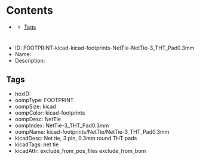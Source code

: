 



Contents
========

* [](#)
	* [Tags](#tags)

# 

- ID: FOOTPRINT-kicad-kicad-footprints-NetTie-NetTie-3_THT_Pad0.3mm
- Name: 
- Description: 

## Tags

- hexID: 
- oompType: FOOTPRINT
- oompSize: kicad
- oompColor: kicad-footprints
- oompDesc: NetTie
- oompIndex: NetTie-3_THT_Pad0.3mm
- oompName: kicad-footprints/NetTie/NetTie-3_THT_Pad0.3mm
- kicadDesc: Net tie, 3 pin, 0.3mm round THT pads
- kicadTags: net tie
- kicadAttr: exclude_from_pos_files exclude_from_bom
